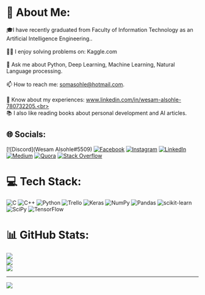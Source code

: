 # 💫 About Me:
🎓I  have recently graduated from Faculty of Information Technology as an Artificial Intelligence Engineering..<br><br>👨‍💻 I enjoy solving problems on: Kaggle.com<br><br>💬 Ask me about Python, Deep Learning, Machine Learning, Natural Language processing.<br><br>📫 How to reach me: somasohle@hotmail.com.<br><br>📄 Know about my experiences:  www.linkedin.com/in/wesam-alsohle-780732205.<br><br>📚 I also like reading books about personal development and AI articles.


## 🌐 Socials:
[![Discord](Wesam Alsohle#5509) [![Facebook](https://img.shields.io/badge/Facebook-%231877F2.svg?logo=Facebook&logoColor=white)](https://facebook.com/https://www.facebook.com/profile.php?id=100079852931301) [![Instagram](https://img.shields.io/badge/Instagram-%23E4405F.svg?logo=Instagram&logoColor=white)](https://instagram.com/https://www.instagram.com/wesam_alsohle/) [![LinkedIn](https://img.shields.io/badge/LinkedIn-%230077B5.svg?logo=linkedin&logoColor=white)](https://linkedin.com/in/www.linkedin.com/in/wesam-alsohle-780732205) [![Medium](https://img.shields.io/badge/Medium-12100E?logo=medium&logoColor=white)](https://medium.com/@https://medium.com/@wesamalsuhly) [![Quora](https://img.shields.io/badge/Quora-%23B92B27.svg?logo=Quora&logoColor=white)](https://quora.com/profile/https://www.quora.com/profile/Wesam-AlSuhly) [![Stack Overflow](https://img.shields.io/badge/-Stackoverflow-FE7A16?logo=stack-overflow&logoColor=white)](https://stackoverflow.com/users/9069153) 

# 💻 Tech Stack:
![C](https://img.shields.io/badge/c-%2300599C.svg?style=for-the-badge&logo=c&logoColor=white) ![C++](https://img.shields.io/badge/c++-%2300599C.svg?style=for-the-badge&logo=c%2B%2B&logoColor=white) ![Python](https://img.shields.io/badge/python-3670A0?style=for-the-badge&logo=python&logoColor=ffdd54) ![Trello](https://img.shields.io/badge/Trello-%23026AA7.svg?style=for-the-badge&logo=Trello&logoColor=white) ![Keras](https://img.shields.io/badge/Keras-%23D00000.svg?style=for-the-badge&logo=Keras&logoColor=white) ![NumPy](https://img.shields.io/badge/numpy-%23013243.svg?style=for-the-badge&logo=numpy&logoColor=white) ![Pandas](https://img.shields.io/badge/pandas-%23150458.svg?style=for-the-badge&logo=pandas&logoColor=white) ![scikit-learn](https://img.shields.io/badge/scikit--learn-%23F7931E.svg?style=for-the-badge&logo=scikit-learn&logoColor=white) ![SciPy](https://img.shields.io/badge/SciPy-%230C55A5.svg?style=for-the-badge&logo=scipy&logoColor=%white) ![TensorFlow](https://img.shields.io/badge/TensorFlow-%23FF6F00.svg?style=for-the-badge&logo=TensorFlow&logoColor=white)
# 📊 GitHub Stats:
![](https://github-readme-stats.vercel.app/api?username=wesam-alsohle&theme=blueberry&hide_border=false&include_all_commits=false&count_private=false)<br/>
![](https://github-readme-streak-stats.herokuapp.com/?user=wesam-alsohle&theme=blueberry&hide_border=false)<br/>
![](https://github-readme-stats.vercel.app/api/top-langs/?username=wesam-alsohle&theme=blueberry&hide_border=false&include_all_commits=false&count_private=false&layout=compact)

---
[![](https://visitcount.itsvg.in/api?id=wesam-alsohle&icon=4&color=0)](https://visitcount.itsvg.in)

